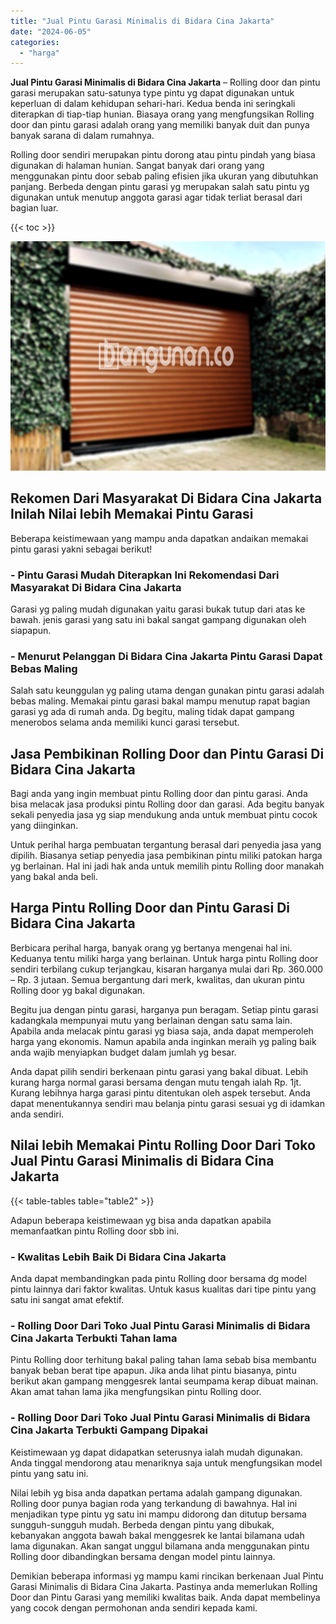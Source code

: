 ```yaml
---
title: "Jual Pintu Garasi Minimalis di Bidara Cina Jakarta"
date: "2024-06-05"
categories: 
  - "harga"
---
```


**Jual Pintu Garasi Minimalis di Bidara Cina Jakarta** – Rolling door dan pintu garasi merupakan satu-satunya type pintu yg dapat digunakan untuk keperluan di dalam kehidupan sehari-hari. Kedua benda ini seringkali diterapkan di tiap-tiap hunian. Biasaya orang yang mengfungsikan Rolling door dan pintu garasi adalah orang yang memiliki banyak duit dan punya banyak sarana di dalam rumahnya.

Rolling door sendiri merupakan pintu dorong atau pintu pindah yang biasa digunakan di halaman hunian. Sangat banyak dari orang yang menggunakan pintu door sebab paling efisien jika ukuran yang dibutuhkan panjang. Berbeda dengan pintu garasi yg merupakan salah satu pintu yg digunakan untuk menutup anggota garasi agar tidak terliat berasal dari bagian luar.

{{< toc >}}

![Jual Pintu Garasi Minimalis di Bidara Cina Jakarta](/images/pintu-garasi-55.png)

## Rekomen Dari Masyarakat Di Bidara Cina Jakarta Inilah Nilai lebih Memakai Pintu Garasi

Beberapa keistimewaan yang mampu anda dapatkan andaikan memakai pintu garasi yakni sebagai berikut!

### \- Pintu Garasi Mudah Diterapkan Ini Rekomendasi Dari Masyarakat Di Bidara Cina Jakarta

Garasi yg paling mudah digunakan yaitu garasi bukak tutup dari atas ke bawah. jenis garasi yang satu ini bakal sangat gampang digunakan oleh siapapun.

### \- Menurut Pelanggan Di Bidara Cina Jakarta Pintu Garasi Dapat Bebas Maling

Salah satu keunggulan yg paling utama dengan gunakan pintu garasi adalah bebas maling. Memakai pintu garasi bakal mampu menutup rapat bagian garasi yg ada di rumah anda. Dg begitu, maling tidak dapat gampang menerobos selama anda memiliki kunci garasi tersebut.

## Jasa Pembikinan Rolling Door dan Pintu Garasi Di Bidara Cina Jakarta

Bagi anda yang ingin membuat pintu Rolling door dan pintu garasi. Anda bisa melacak jasa produksi pintu Rolling door dan garasi. Ada begitu banyak sekali penyedia jasa yg siap mendukung anda untuk membuat pintu cocok yang diinginkan.

Untuk perihal harga pembuatan tergantung berasal dari penyedia jasa yang dipilih. Biasanya setiap penyedia jasa pembikinan pintu miliki patokan harga yg berlainan. Hal ini jadi hak anda untuk memilih pintu Rolling door manakah yang bakal anda beli.

## Harga Pintu Rolling Door dan Pintu Garasi Di Bidara Cina Jakarta

Berbicara perihal harga, banyak orang yg bertanya mengenai hal ini. Keduanya tentu miliki harga yang berlainan. Untuk harga pintu Rolling door sendiri terbilang cukup terjangkau, kisaran harganya mulai dari Rp. 360.000 – Rp. 3 jutaan. Semua bergantung dari merk, kwalitas, dan ukuran pintu Rolling door yg bakal digunakan.

Begitu jua dengan pintu garasi, harganya pun beragam. Setiap pintu garasi kadangkala mempunyai mutu yang berlainan dengan satu sama lain. Apabila anda melacak pintu garasi yg biasa saja, anda dapat memperoleh harga yang ekonomis. Namun apabila anda inginkan meraih yg paling baik anda wajib menyiapkan budget dalam jumlah yg besar.

Anda dapat pilih sendiri berkenaan pintu garasi yang bakal dibuat. Lebih kurang harga normal garasi bersama dengan mutu tengah ialah Rp. 1jt. Kurang lebihnya harga garasi pintu ditentukan oleh aspek tersebut. Anda dapat menentukannya sendiri mau belanja pintu garasi sesuai yg di idamkan anda sendiri.

## Nilai lebih Memakai Pintu Rolling Door Dari Toko Jual Pintu Garasi Minimalis di Bidara Cina Jakarta

{{< table-tables table="table2" >}}

Adapun beberapa keistimewaan yg bisa anda dapatkan apabila memanfaatkan pintu Rolling door sbb ini.

### \- Kwalitas Lebih Baik Di Bidara Cina Jakarta

Anda dapat membandingkan pada pintu Rolling door bersama dg model pintu lainnya dari faktor kwalitas. Untuk kasus kualitas dari tipe pintu yang satu ini sangat amat efektif.

### \- Rolling Door Dari Toko Jual Pintu Garasi Minimalis di Bidara Cina Jakarta Terbukti Tahan lama

Pintu Rolling door terhitung bakal paling tahan lama sebab bisa membantu banyak beban berat tipe apapun. Jika anda lihat pintu biasanya, pintu berikut akan gampang menggesrek lantai seumpama kerap dibuat mainan. Akan amat tahan lama jika mengfungsikan pintu Rolling door.

### \- Rolling Door Dari Toko Jual Pintu Garasi Minimalis di Bidara Cina Jakarta Terbukti Gampang Dipakai

Keistimewaan yg dapat didapatkan seterusnya ialah mudah digunakan. Anda tinggal mendorong atau menariknya saja untuk mengfungsikan model pintu yang satu ini.

Nilai lebih yg bisa anda dapatkan pertama adalah gampang digunakan. Rolling door punya bagian roda yang terkandung di bawahnya. Hal ini menjadikan type pintu yg satu ini mampu didorong dan ditutup bersama sungguh-sungguh mudah. Berbeda dengan pintu yang dibukak, kebanyakan anggota bawah bakal menggesrek ke lantai bilamana udah lama digunakan. Akan sangat unggul bilamana anda menggunakan pintu Rolling door dibandingkan bersama dengan model pintu lainnya.

Demikian beberapa informasi yg mampu kami rincikan berkenaan Jual Pintu Garasi Minimalis di Bidara Cina Jakarta. Pastinya anda memerlukan Rolling Door dan Pintu Garasi yang memiliki kwalitas baik. Anda dapat membelinya yang cocok dengan permohonan anda sendiri kepada kami.
